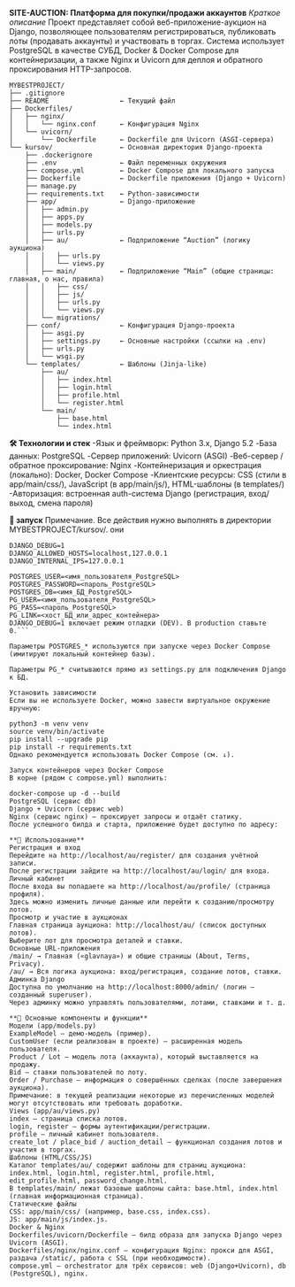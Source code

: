 **SITE-AUCTION: Платформа для покупки/продажи аккаунтов**
*Краткое описание*
Проект представляет собой веб-приложение-аукцион на Django, позволяющее пользователям регистрироваться, публиковать лоты (продавать аккаунты) и участвовать в торгах. Система использует PostgreSQL в качестве СУБД, Docker & Docker Compose для контейнеризации, а также Nginx и Uvicorn для деплоя и обратного проксирования HTTP-запросов.

```
MYBESTPROJECT/
├── .gitignore
├── README                  ← Текущий файл
├── Dockerfiles/
│   ├── nginx/
│   │   └── nginx.conf      ← Конфигурация Nginx
│   └── uvicorn/
│       └── Dockerfile      ← Dockerfile для Uvicorn (ASGI-сервера)
└── kursov/                 ← Основная директория Django-проекта
    ├── .dockerignore
    ├── .env                ← Файл переменных окружения
    ├── compose.yml         ← Docker Compose для локального запуска
    ├── Dockerfile          ← Dockerfile приложения (Django + Uvicorn)
    ├── manage.py
    ├── requirements.txt    ← Python-зависимости
    ├── app/                ← Django-приложение
    │   ├── admin.py
    │   ├── apps.py
    │   ├── models.py
    │   ├── urls.py
    │   ├── au/             ← Подприложение “Auction” (логику аукциона)
    │   │   ├── urls.py
    │   │   └── views.py
    │   ├── main/           ← Подприложение “Main” (общие страницы: главная, о нас, правила)
    │   │   ├── css/
    │   │   ├── js/
    │   │   ├── urls.py
    │   │   └── views.py
    │   └── migrations/
    ├── conf/               ← Конфигурация Django-проекта
    │   ├── asgi.py
    │   ├── settings.py     ← Основные настройки (ссылки на .env)
    │   ├── urls.py
    │   └── wsgi.py
    └── templates/          ← Шаблоны (Jinja-like)
        ├── au/
        │   ├── index.html
        │   ├── login.html
        │   ├── profile.html
        │   └── register.html
        └── main/
            ├── base.html
            └── index.html
```

**🛠 Технологии и стек**
-Язык и фреймворк: Python 3.x, Django 5.2
-База данных: PostgreSQL
-Сервер приложений: Uvicorn (ASGI)
-Веб-сервер / обратное проксирование: Nginx
-Контейнеризация и оркестрация (локально): Docker, Docker Compose
-Клиентские ресурсы: CSS (стили в app/main/css/), JavaScript (в app/main/js/), HTML-шаблоны (в templates/)
-Авторизация: встроенная auth-система Django (регистрация, вход/выход, смена пароля)

**🔧 запуск**
Примечание. Все действия нужно выполнять в директории MYBESTPROJECT/kursov/.
они

```DJANGO_SECRET_KEY="ваш_секретный_ключ_Django"
DJANGO_DEBUG=1
DJANGO_ALLOWED_HOSTS=localhost,127.0.0.1
DJANGO_INTERNAL_IPS=127.0.0.1

POSTGRES_USER=<имя_пользователя_PostgreSQL>
POSTGRES_PASSWORD=<пароль_PostgreSQL>
POSTGRES_DB=<имя_БД_PostgreSQL>
PG_USER=<имя_пользователя_PostgreSQL>
PG_PASS=<пароль_PostgreSQL>
PG_LINK=<хост_БД_или_адрес_контейнера>
DJANGO_DEBUG=1 включает режим отладки (DEV). В production ставьте 0.```

Параметры POSTGRES_* используются при запуске через Docker Compose (имитируют локальный контейнер базы).

Параметры PG_* считываются прямо из settings.py для подключения Django к БД.

Установить зависимости
Если вы не используете Docker, можно завести виртуальное окружение вручную:

python3 -m venv venv
source venv/bin/activate
pip install --upgrade pip
pip install -r requirements.txt
Однако рекомендуется использовать Docker Compose (см. ↓).

Запуск контейнеров через Docker Compose
В корне (рядом с compose.yml) выполнить:

docker-compose up -d --build
PostgreSQL (сервис db)
Django + Uvicorn (сервис web)
Nginx (сервис nginx) — проксирует запросы и отдаёт статику.
После успешного билда и старта, приложение будет доступно по адресу:

**🚀 Использование**
Регистрация и вход
Перейдите на http://localhost/au/register/ для создания учётной записи.
После регистрации зайдите на http://localhost/au/login/ для входа.
Личный кабинет
После входа вы попадаете на http://localhost/au/profile/ (страница профиля).
Здесь можно изменить личные данные или перейти к созданию/просмотру лотов.
Просмотр и участие в аукционах
Главная страница аукциона: http://localhost/au/ (список доступных лотов).
Выберите лот для просмотра деталей и ставки.
Основные URL-приложения
/main/ → Главная («glavnaya») и общие страницы (About, Terms, Privacy).
/au/ → Вся логика аукциона: вход/регистрация, создание лотов, ставки.
Админка Django
Доступна по умолчанию на http://localhost:8000/admin/ (логин — созданный superuser).
Через админку можно управлять пользователями, лотами, ставками и т. д.

**🔎 Основные компоненты и функции**
Модели (app/models.py)
ExampleModel – демо-модель (пример).
CustomUser (если реализован в проекте) – расширенная модель пользователя.
Product / Lot – модель лота (аккаунта), который выставляется на продажу.
Bid – ставки пользователей по лоту.
Order / Purchase – информация о совершённых сделках (после завершения аукциона).
Примечание: в текущей реализации некоторые из перечисленных моделей могут отсутствовать или требовать доработки.
Views (app/au/views.py)
index – страница списка лотов.
login, register – формы аутентификации/регистрации.
profile – личный кабинет пользователя.
create_lot / place_bid / auction_detail – функционал создания лотов и участия в торгах.
Шаблоны (HTML/CSS/JS)
Каталог templates/au/ содержит шаблоны для страниц аукциона:
index.html, login.html, register.html, profile.html, edit_profile.html, password_change.html.
В templates/main/ лежат базовые шаблоны сайта: base.html, index.html (главная информационная страница).
Статические файлы
CSS: app/main/css/ (например, base.css, index.css).
JS: app/main/js/index.js.
Docker & Nginx
Dockerfiles/uvicorn/Dockerfile – билд образа для запуска Django через Uvicorn (ASGI).
Dockerfiles/nginx/nginx.conf – конфигурация Nginx: прокси для ASGI, раздача /static/, работа с SSL (при необходимости).
compose.yml – orchestrator для трёх сервисов: web (Django+Uvicorn), db (PostgreSQL), nginx.




